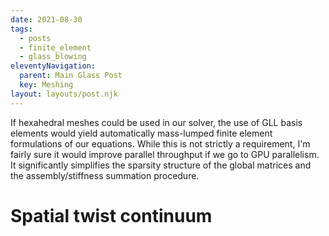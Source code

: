 ```yaml
---
date: 2021-08-30
tags:
  - posts
  - finite_element
  - glass_blowing
eleventyNavigation:
  parent: Main Glass Post
  key: Meshing
layout: layouts/post.njk
---
```


If hexahedral meshes could be used in our solver, the use of GLL basis elements would yield automatically mass-lumped finite element formulations
of our equations. While this is not strictly a requirement, I'm fairly sure it would improve parallel throughput if we go to GPU parallelism.
It significantly simplifies the sparsity structure of the global matrices and the assembly/stiffness summation procedure.

# Spatial twist continuum
